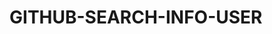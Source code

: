 # GITHUB-SEARCH-INFO-USER

<a href="https://search-github-user-info.netlify.app/" target="__blank"></a>
